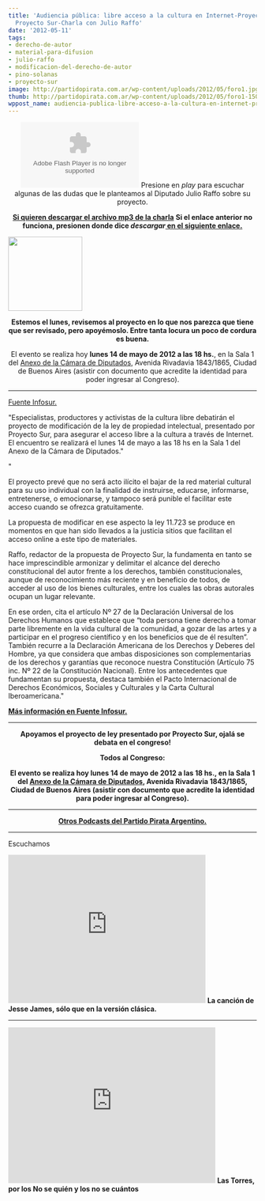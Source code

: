 ```yaml
---
title: 'Audiencia pública: libre acceso a la cultura en Internet-Proyecto de Ley de
  Proyecto Sur-Charla con Julio Raffo'
date: '2012-05-11'
tags:
- derecho-de-autor
- material-para-difusion
- julio-raffo
- modificacion-del-derecho-de-autor
- pino-solanas
- proyecto-sur
image: http://partidopirata.com.ar/wp-content/uploads/2012/05/foro1.jpg
thumb: http://partidopirata.com.ar/wp-content/uploads/2012/05/foro1-150x150.jpg
wppost_name: audiencia-publica-libre-acceso-a-la-cultura-en-internet-proyecto-de-ley-de-proyecto-sur
---
```


<center>
<object id="player1220089" width="240" height="133" classid="clsid:d27cdb6e-ae6d-11cf-96b8-444553540000" codebase="http://download.macromedia.com/pub/shockwave/cabs/flash/swflash.cab#version=6,0,40,0"><param name="AllowScriptAccess" value="always" /><param name="allowFullScreen" value="true" /><param name="wmode" value="transparent" /><param name="src" value="http://www.ivoox.com/playerivoox_ee_1220089_1.html" /><param name="allowfullscreen" value="true" /><param name="allowscriptaccess" value="always" /><embed id="player1220089" width="240" height="133" type="application/x-shockwave-flash" src="http://www.ivoox.com/playerivoox_ee_1220089_1.html" AllowScriptAccess="always" allowFullScreen="true" wmode="transparent" allowfullscreen="true" allowscriptaccess="always" /></object>
Presione en <em>play</em> para escuchar algunas de las dudas que le planteamos al Diputado Julio Raffo sobre su proyecto.</center>
<p style="text-align: center;"><strong><a href="http://www.ivoox.com/charlando-diputado-julio-raffo-sobre-la_md_1220089_1.mp3" target="_blank">Si quieren descargar el archivo mp3 de la charla</a></strong>
<strong> Si el enlace anterior no funciona, presionen donde dice <em>descargar</em><a href="http://www.ivoox.com/charlando-diputado-julio-raffo-sobre-la-audios-mp3_rf_1220089_1.html" target="_blank"> en el siguiente enlace.</a></strong></p>


<a href="http://partidopirata.com.ar/wp-content/uploads/2012/05/chart.png"><img class="size-full wp-image-4397" title="chart" src="http://partidopirata.com.ar/wp-content/uploads/2012/05/chart.png" alt="" width="150" height="150" /></a>

<p style="text-align: center;"><strong>Estemos el lunes, revisemos al proyecto en lo que nos parezca que tiene que ser revisado, pero apoyémoslo. Entre tanta locura un poco de cordura es buena.</strong></p>
<p style="text-align: center;"></p>
<p style="text-align: center;">El evento se realiza hoy <strong>lunes 14 de mayo de 2012 a las 18 hs.</strong>, en la Sala 1 del <a href="http://es.wikipedia.org/wiki/Edificio_Anexo_de_la_C%C3%A1mara_de_Diputados">Anexo de la Cámara de Diputados</a>, Avenida Rivadavia 1843/1865, Ciudad de Buenos Aires (asistir con documento que acredite la identidad para poder ingresar al Congreso).</p>


<hr />

<a href="http://infosur.info/audiencia-publica-libre-acceso-a-la-cultura/" target="_blank">Fuente Infosur.</a>

"Especialistas, productores y activistas de la cultura libre debatirán el proyecto de modificación de la ley de propiedad intelectual, presentado por Proyecto Sur, para asegurar el acceso libre a la cultura a través de Internet. El encuentro se realizará el lunes 14 de mayo a las 18 hs en la Sala 1 del Anexo de la Cámara de Diputados."

"

El proyecto prevé que no será acto ilícito el bajar de la red material cultural para su uso individual con la finalidad de instruirse, educarse, informarse, entretenerse, o emocionarse, y tampoco será punible el facilitar este acceso cuando se ofrezca gratuitamente.

La propuesta de modificar en ese aspecto la ley 11.723 se produce en momentos en que han sido llevados a la justicia sitios que facilitan el acceso online a este tipo de materiales.

Raffo, redactor de la propuesta de Proyecto Sur, la fundamenta en tanto se hace imprescindible armonizar y delimitar el alcance del derecho constitucional del autor frente a los derechos, también constitucionales, aunque de reconocimiento más reciente y en beneficio de todos, de acceder al uso de los bienes culturales, entre los cuales las obras autorales ocupan un lugar relevante.

En ese orden, cita el artículo Nº 27 de la Declaración Universal de los Derechos Humanos que establece que “toda persona tiene derecho a tomar parte libremente en la vida cultural de la comunidad, a gozar de las artes y a participar en el progreso científico y en los beneficios que de él resulten”. También recurre a la Declaración Americana de los Derechos y Deberes del Hombre, ya que considera que ambas disposiciones son complementarias de los derechos y garantías que reconoce nuestra Constitución (Artículo 75 inc. Nº 22 de la Constitución Nacional). Entre los antecedentes que fundamentan su propuesta, destaca también el Pacto Internacional de Derechos Económicos, Sociales y Culturales y la Carta Cultural Iberoamericana."

<strong><a href="http://infosur.info/audiencia-publica-libre-acceso-a-la-cultura/" target="_blank">Más información en Fuente Infosur.</a></strong>

<hr />
<p style="text-align: center;"><strong>Apoyamos el proyecto de ley presentado por Proyecto Sur, ojalá se debata en el congreso!</strong></p>
<p style="text-align: center;"><strong>Todos al Congreso:</strong></p>
<p style="text-align: center;"><strong>El evento se realiza hoy <strong>lunes 14 de mayo de 2012 a las 18 hs.</strong>, en la Sala 1 del <a href="http://es.wikipedia.org/wiki/Edificio_Anexo_de_la_C%C3%A1mara_de_Diputados">Anexo de la Cámara de Diputados</a>, Avenida Rivadavia 1843/1865, Ciudad de Buenos Aires (asistir con documento que acredite la identidad para poder ingresar al Congreso).
</strong></p>


<hr />
<p style="text-align: center;"><strong><a href="http://partidopirata.com.ar/857/indice-con-los-podcast-del-partido-pirata-argentino">Otros Podcasts del Partido Pirata Argentino.</a>
</strong></p>


<hr />

Escuchamos

<iframe src="http://player.vimeo.com/video/41256183" frameborder="0" width="400" height="300"></iframe>
<strong>La canción de Jesse James, sólo que en la versión clásica.</strong>

<hr />

<iframe src="http://www.youtube.com/embed/VmrCg3ATkog" frameborder="0" width="420" height="315"></iframe>
<strong>Las Torres, por los No se quién y los no se cuántos</strong>
